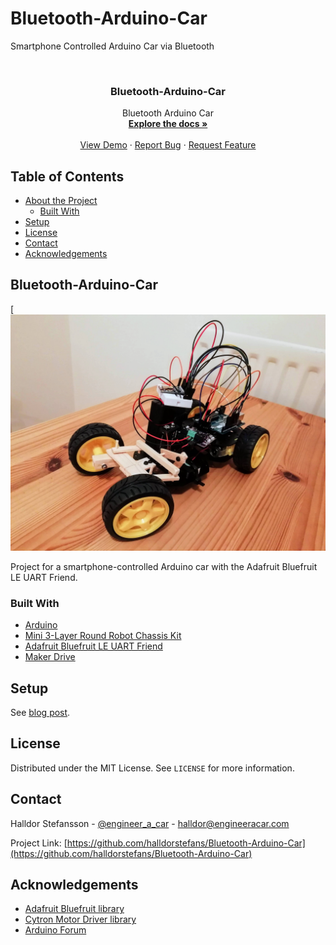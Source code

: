 # Bluetooth-Arduino-Car
Smartphone Controlled Arduino Car via Bluetooth

<!-- PROJECT LOGO -->
<br />
<p align="center">
  <h3 align="center">Bluetooth-Arduino-Car</h3>

  <p align="center">
    Bluetooth Arduino Car
    <br />
    <a href="https://github.com/halldorstefans/Bluetooth-Arduino-Car"><strong>Explore the docs »</strong></a>
    <br />
    <br />
    <a href="https://github.com/halldorstefans/Bluetooth-Arduino-Car">View Demo</a>
    ·
    <a href="https://github.com/halldorstefans/Bluetooth-Arduino-Car/issues">Report Bug</a>
    ·
    <a href="https://github.com/halldorstefans/Bluetooth-Arduino-Car/issues">Request Feature</a>
  </p>
</p>



<!-- TABLE OF CONTENTS -->
## Table of Contents

* [About the Project](#project-name)
  * [Built With](#built-with)
* [Setup](#setup)
* [License](#license)
* [Contact](#contact)
* [Acknowledgements](#acknowledgements)



<!-- ABOUT THE PROJECT -->
## Bluetooth-Arduino-Car

[![Bluetooth Arduino Car with Front-Wheel Steering](bluetooth_car.jpg)

Project for a smartphone-controlled Arduino car with the Adafruit Bluefruit LE UART Friend.

### Built With

* [Arduino](https://www.arduino.cc/)
* [Mini 3-Layer Round Robot Chassis Kit](https://thepihut.com/products/adafruit-mini-3-layer-round-robot-chassis-kit-2wd-with-dc-motors)
* [Adafruit Bluefruit LE UART Friend](https://learn.adafruit.com/introducing-the-adafruit-bluefruit-le-uart-friend)
* [Maker Drive](https://www.cytron.io/p-maker-drive-simplifying-h-bridge-motor-driver-for-beginner)


<!-- GETTING STARTED -->
## Setup

See [blog post](www.engineeracar.com/bluetooth-arduino-car/).

<!-- LICENSE -->
## License

Distributed under the MIT License. See `LICENSE` for more information.


<!-- CONTACT -->
## Contact

Halldor Stefansson - [@engineer_a_car](https://twitter.com/engineer_a_car) - halldor@engineeracar.com

Project Link: [https://github.com/halldorstefans/Bluetooth-Arduino-Car](https://github.com/halldorstefans/Bluetooth-Arduino-Car)

<!-- ACKNOWLEDGEMENTS -->
## Acknowledgements
* [Adafruit Bluefruit library](https://github.com/adafruit/Adafruit_BluefruitLE_nRF51)
* [Cytron Motor Driver library](https://github.com/CytronTechnologies/CytronMotorDriver)
* [Arduino Forum](https://forum.arduino.cc/t/servo-and-dc-motor-working-at-the-same-time/341985)

